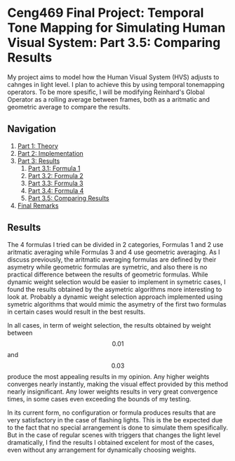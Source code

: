 # Ceng469 Final Project: Temporal Tone Mapping for Simulating Human Visual System: Part 3.5: Comparing Results

My project aims to model how the Human Visual System (HVS) adjusts to cahnges in light level. I plan to achieve this by using temporal tonemapping operators. To be more spesific, I will be modifying Reinhard's Global Operator as a rolling average between frames, both as a aritmatic and geometric average to compare the results.

## Navigation

1. <a href="{{site.url}}/2023/06/27/ceng469-project-page-part1">Part 1: Theory</a>
2. <a href="{{site.url}}/2023/06/27/ceng469-project-page-part2">Part 2: Implementation</a>
3. <a href="{{site.url}}/2023/06/27/ceng469-project-page-part3-0">Part 3: Results</a>
   1. <a href="{{site.url}}/2023/06/27/ceng469-project-page-part3-1">Part 3.1: Formula 1</a>
   2. <a href="{{site.url}}/2023/06/27/ceng469-project-page-part3-2">Part 3.2: Formula 2</a>
   3. <a href="{{site.url}}/2023/06/27/ceng469-project-page-part3-3">Part 3.3: Formula 3</a>
   4. <a href="{{site.url}}/2023/06/27/ceng469-project-page-part3-4">Part 3.4: Formula 4</a>
   5. <a href="{{site.url}}/2023/06/27/ceng469-project-page-part3-5">Part 3.5: Comparing Results</a>
4. <a href="{{site.url}}/2023/06/27/ceng469-project-page-part4">Final Remarks</a>

## Results

The 4 formulas I tried can be divided in 2 categories, Formulas 1 and 2 use aritmatic averaging while Formulas 3 and 4 use geometric averaging. As I discuss previously, the aritmatic averaging formulas are defined by their asymetry while geometric formulas are symetric, and also there is no practical difference between the results of geometric formulas. While dynamic weight selection would be easier to implement in symetric cases, I found the results obtained by the asymetric algorithms more interesting to look at. Probably a dynamic weight selection approach implemented using symetric algorithms that would mimic the asymetry of the first two formulas in certain cases would result in the best results.

In all cases, in term of weight selection, the results obtained by weight between $$0.01$$ and $$0.03$$ produce the most appealing results in my opinion. Any higher weights converges nearly instantly, making the visual effect provided by this method nearly insignificant. Any lower weights results in very great convergence times, in some cases even exceeding the bounds of my testing.

In its current form, no configuration or formula produces results that are very satisfactory in the case of flashing lights. This is the be expected due to the fact that no special arrangement is done to simulate them spesifically. But in the case of regular scenes with triggers that changes the light level dramatically, I find the results I obtained excelent for most of the cases, even without any arrangement for dynamically choosing weights. 